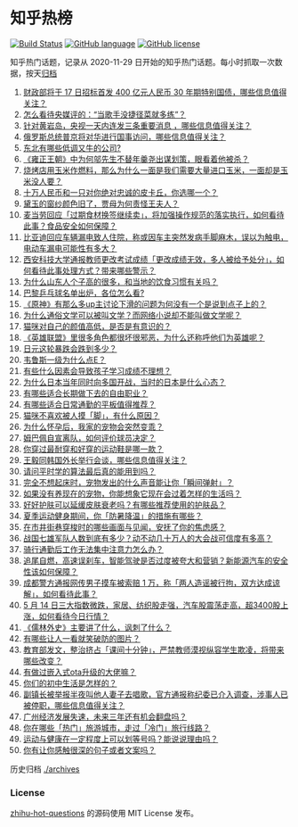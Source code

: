 # 知乎热榜
[![Build Status](https://github.com/ToWeLong/zhihu-hot-questions/workflows/CI/badge.svg)](https://github.com/ToWeLong/zhihu-hot-questions/actions)
[![GitHub language](https://img.shields.io/badge/language-golang-orange.svg)](https://golang.org/)
[![GitHub license](https://img.shields.io/github/license/ToWeLong/zhihu-hot-questions)](https://github.com/ToWeLong/zhihu-hot-questions/blob/main/LICENSE)

知乎热门话题，记录从 2020-11-29 日开始的知乎热门话题。每小时抓取一次数据，按天[归档](./archives)

<!-- BEGIN -->

1. [财政部将于 17 日招标首发 400 亿元人民币 30 年期特别国债，哪些信息值得关注？](https://www.zhihu.com/question/655852253)
1. [怎么看待央媒评的：“当歌手没捷径菜就多练”？](https://www.zhihu.com/question/655947612)
1. [针对黄岩岛，央视一天内连发三条重要消息 ，哪些信息值得关注？](https://www.zhihu.com/question/655956374)
1. [俄罗斯总统普京将对华进行国事访问，哪些信息值得关注？](https://www.zhihu.com/question/655970802)
1. [东北有哪些低调又牛的公司?](https://www.zhihu.com/question/655251773)
1. [《雍正王朝》中为何邬先生不替年羹尧出谋划策，眼看着他被杀？](https://www.zhihu.com/question/627486789)
1. [烧烤店用玉米作燃料，那么为什么一面是我们需要大量进口玉米，一面却是玉米没人要？](https://www.zhihu.com/question/655223548)
1. [十万人民币和一只对你绝对忠诚的皮卡丘，你选哪一个？](https://www.zhihu.com/question/655335420)
1. [黛玉的窗纱颜色旧了，贾母为何责怪王夫人？](https://www.zhihu.com/question/413381387)
1. [麦当劳回应「过期食材换签继续卖」，将加强操作规范的落实执行，如何看待此事？食品安全如何保障？](https://www.zhihu.com/question/655842171)
1. [比亚迪回应车辆漏电致人住院，称或因车主突然发病手脚麻木，误以为触电，电动车漏电可能性有多大？](https://www.zhihu.com/question/655966462)
1. [西安科技大学通报教师更改考试成绩「更改成绩无效，多人被给予处分」，如何看待此事处理方式？带来哪些警示？](https://www.zhihu.com/question/655972200)
1. [为什么山东人个子高的很多，和当地的饮食习惯有关吗？](https://www.zhihu.com/question/515136736)
1. [巴黎乒乓球名单出炉，各位怎么看?](https://www.zhihu.com/question/655958864)
1. [《原神》有那么多up主讨论下滑的问题为何没有一个是说到点子上的？](https://www.zhihu.com/question/655665920)
1. [为什么通俗文学可以被叫文学？而网络小说却不能叫做文学呢？](https://www.zhihu.com/question/576581324)
1. [猫咪对自己的颜值高低，是否是有意识的？](https://www.zhihu.com/question/652392924)
1. [《英雄联盟》里很多角色都很坏很邪恶，为什么还称呼他们为英雄呢？](https://www.zhihu.com/question/655547828)
1. [日元这轮暴跌会跌到多少？](https://www.zhihu.com/question/654475693)
1. [韦鲁斯一级为什么点E？](https://www.zhihu.com/question/640700377)
1. [有些什么因素会导致孩子学习成绩不理想？](https://www.zhihu.com/question/655787458)
1. [为什么日本当年同时向多国开战，当时的日本是什么心态？](https://www.zhihu.com/question/655063882)
1. [有哪些适合长期做下去的自由职业？](https://www.zhihu.com/question/652075157)
1. [有哪些适合日常通勤的平板值得推荐？](https://www.zhihu.com/question/653980315)
1. [猫咪不喜欢被人摸「脚」，有什么原因？](https://www.zhihu.com/question/651356900)
1. [为什么怀孕后，我家的宠物会突然变乖？](https://www.zhihu.com/question/652390626)
1. [姆巴佩自宣离队，如何评价球员决定？](https://www.zhihu.com/question/655627272)
1. [你穿过最耐穿和好穿的运动鞋是哪一款？](https://www.zhihu.com/question/654494774)
1. [王毅同韩国外长举行会谈，哪些信息值得关注？](https://www.zhihu.com/question/655947476)
1. [请问平时学的算法最后真的能用到吗？](https://www.zhihu.com/question/654773083)
1. [完全不想起床时，宠物发出的什么声音能让你「瞬间弹射」？](https://www.zhihu.com/question/653435642)
1. [如果没有养现在的宠物，你能想象它现在会过着怎样的生活吗？](https://www.zhihu.com/question/652390773)
1. [好好护肤可以延缓皮肤衰老吗？有哪些推荐使用的护肤品？](https://www.zhihu.com/question/654497298)
1. [夏季运动健身期间，你「防暑降温」的措施有哪些？](https://www.zhihu.com/question/654845019)
1. [在市井街巷穿梭时的哪些画面与见闻，安抚了你的焦虑感？](https://www.zhihu.com/question/654357478)
1. [战国七雄军队人数到底有多少？动不动几十万人的大会战可信度有多高？](https://www.zhihu.com/question/35436923)
1. [骑行通勤后工作无法集中注意力怎么办？](https://www.zhihu.com/question/653937625)
1. [追尾自燃，高速误刹车，智能驾驶是否过度被夸大和营销？新能源汽车的安全性该如何保障？](https://www.zhihu.com/question/655954504)
1. [成都警方通报网传男子摸车被索赔 1 万，称「两人造谣被行拘，双方达成谅解」，如何看待此事？](https://www.zhihu.com/question/655842011)
1. [5 月 14 日三大指数微跌，家居、纺织股走强，汽车股震荡走高，超3400股上涨，如何看待今日行情？](https://www.zhihu.com/question/655948057)
1. [《儒林外史》主要讲了什么，讽刺了什么？](https://www.zhihu.com/question/655848715)
1. [有哪些让人一看就笑破防的图片？](https://www.zhihu.com/question/651434441)
1. [教育部发文，整治挤占「课间十分钟」，严禁教师漠视纵容学生欺凌，将带来哪些改变？](https://www.zhihu.com/question/655960473)
1. [有做过嵌入式ota升级的大佬嘛？](https://www.zhihu.com/question/571903144)
1. [你们的初中生活是怎样的？](https://www.zhihu.com/question/534384862)
1. [副镇长被举报半夜叫他人妻子去唱歌，官方通报称纪委已介入调查，涉事人已被停职，哪些信息值得关注？](https://www.zhihu.com/question/655881148)
1. [广州经济发展失速，未来三年还有机会翻盘吗？](https://www.zhihu.com/question/655164025)
1. [你在哪些「热门」旅游城市，走过「冷门」旅行线路？](https://www.zhihu.com/question/654357582)
1. [运动与健康在一定程度上可以划等号吗？能说说理由吗？](https://www.zhihu.com/question/654676978)
1. [你有让你感触很深的句子或者文案吗？](https://www.zhihu.com/question/655808623)

<!-- END -->

历史归档 [./archives](./archives)


### License
[zhihu-hot-questions](https://github.com/towelong/zhihu-hot-questions) 的源码使用 MIT License 发布。